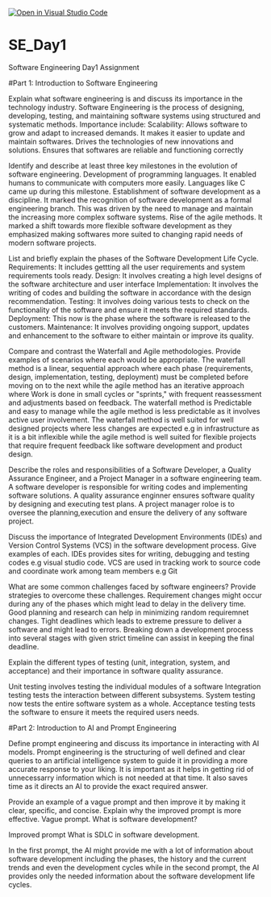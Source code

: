 [![Open in Visual Studio Code](https://classroom.github.com/assets/open-in-vscode-2e0aaae1b6195c2367325f4f02e2d04e9abb55f0b24a779b69b11b9e10269abc.svg)](https://classroom.github.com/online_ide?assignment_repo_id=15582290&assignment_repo_type=AssignmentRepo)
# SE_Day1
Software Engineering Day1 Assignment

#Part 1: Introduction to Software Engineering

Explain what software engineering is and discuss its importance in the technology industry.
Software Engineering is the process of designing, developing, testing, and maintaining software systems using structured and systematic methods.
Importance include:
  Scalability: Allows software to grow and adapt to increased demands.
  It makes it easier to update and maintain softwares.
  Drives the technologies of new innovations and solutions.
  Ensures that softwares are reliable and functioning correctly
  
Identify and describe at least three key milestones in the evolution of software engineering.
  Development of programming languages.
          It enabled humans to communicate with computers more easily. Languages like C came up during this milestone.
  Establishment of software development as a discipline.
          It marked the recognition of software development as a formal engineering branch.  This was driven by the need to manage and maintain the increasing more complex 
          software systems.
  Rise of the agile methods.
          It marked a shift towards more flexible software development as they emphasized making softwares more suited to changing rapid needs of modern software projects.

List and briefly explain the phases of the Software Development Life Cycle.
   Requirements:  It includes gettting all the user requirements and system requirements tools ready.
   Design:  It involves creating a high level designs of the software architecture and user interface
   Implementation: It involves the writing of codes and building the software in accordance with the design recommendation.
   Testing: It involves doing various tests to check on the functionality of the software and ensure it meets the required standards.
   Deployment:  This now is the phase where the software is released to the customers.
   Maintenance:  It involves providing ongoing support, updates and enhancement to the software to either maintain or improve its quality.
   


Compare and contrast the Waterfall and Agile methodologies. Provide examples of scenarios where each would be appropriate.
The waterfall method is a linear, sequential approach where each phase (requirements, design, implementation, testing, deployment) must be completed before moving on to the next while the agile method has an iterative approach where Work is done in small cycles or "sprints," with frequent reassessment and adjustments based on feedback.
    The waterfall method is Predictable and easy to manage while the agile method is less predictable as it involves active user involvement.
    The waterfall method is well suited for well designed projects where less changes are expected e.g in infrastructure as it is a bit inflexible while the agile method is well suited for flexible projects that require frequent feedback like software development and product design.


Describe the roles and responsibilities of a Software Developer, a Quality Assurance Engineer, and a Project Manager in a software engineering team.
   A software developer is responsible for writing codes and implementing software solutions.
   A quality assurance enginner ensures software quality by designing and executing test plans.
   A project manager roloe is to oversee the planning,execution and ensure the delivery of any software project.


Discuss the importance of Integrated Development Environments (IDEs) and Version Control Systems (VCS) in the software development process. Give examples of each.
    IDEs provides sites for writing, debugging and testing codes e.g visual studio code.
    VCS are used in tracking work to source code and coordinate work among team members e.g Git

What are some common challenges faced by software engineers? Provide strategies to overcome these challenges.
     Requirement changes might occur during any of the phases which might lead to delay in the delivery time.  Good planning and research can help in minimizing random 
     requiremnet changes.
     Tight deadlines which leads to extreme pressure to deliver a software and might lead to errors.  Breaking down a development process into several stages with given 
     strict timeline can assist in keeping the final deadline.

Explain the different types of testing (unit, integration, system, and acceptance) and their importance in software quality assurance.

   Unit testing involves testing the individual modules of a software
   Integration testing tests the interaction between different subsystems.
   System testing now tests the entire software system as a whole.
   Acceptance testing tests the software to ensure it meets the required users needs.

   
#Part 2: Introduction to AI and Prompt Engineering


Define prompt engineering and discuss its importance in interacting with AI models.
  Prompt engineering is the structuring of well defined and clear queries to an artificial intelligence system to guide it in providing a more accurate response to your 
  liking.
  It is important as it helps in getting rid of unnecessarry information which is not needed at that time.  It also saves time as it directs an AI to provide the exact required  answer.
  

Provide an example of a vague prompt and then improve it by making it clear, specific, and concise. Explain why the improved prompt is more effective.
   Vague prompt.
     What is software development?

Improved prompt
  What is SDLC in software development.

  In the first prompt, the  AI might provide me with a lot of information about software development including the phases, the history and the current trends and even the development cycles while in the second prompt, the AI provides only the needed information about the software development life cycles.


